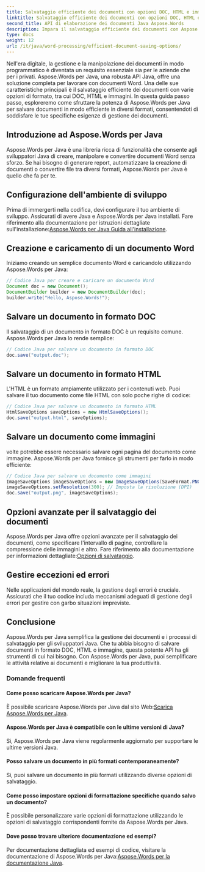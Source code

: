 ```yaml
---
title: Salvataggio efficiente dei documenti con opzioni DOC, HTML e immagini
linktitle: Salvataggio efficiente dei documenti con opzioni DOC, HTML e immagini
second_title: API di elaborazione dei documenti Java Aspose.Words
description: Impara il salvataggio efficiente dei documenti con Aspose.Words per Java. Questa guida passo passo copre le opzioni DOC, HTML e immagini, migliorando le tue capacità di gestione dei documenti.
type: docs
weight: 12
url: /it/java/word-processing/efficient-document-saving-options/
---
```

Nell'era digitale, la gestione e la manipolazione dei documenti in modo programmatico è diventata un requisito essenziale sia per le aziende che per i privati. Aspose.Words per Java, una robusta API Java, offre una soluzione completa per lavorare con documenti Word. Una delle sue caratteristiche principali è il salvataggio efficiente dei documenti con varie opzioni di formato, tra cui DOC, HTML e immagini. In questa guida passo passo, esploreremo come sfruttare la potenza di Aspose.Words per Java per salvare documenti in modo efficiente in diversi formati, consentendoti di soddisfare le tue specifiche esigenze di gestione dei documenti.


## Introduzione ad Aspose.Words per Java

Aspose.Words per Java è una libreria ricca di funzionalità che consente agli sviluppatori Java di creare, manipolare e convertire documenti Word senza sforzo. Se hai bisogno di generare report, automatizzare la creazione di documenti o convertire file tra diversi formati, Aspose.Words per Java è quello che fa per te.

## Configurazione dell'ambiente di sviluppo

Prima di immergerti nella codifica, devi configurare il tuo ambiente di sviluppo. Assicurati di avere Java e Aspose.Words per Java installati. Fare riferimento alla documentazione per istruzioni dettagliate sull'installazione:[Aspose.Words per Java Guida all'installazione](https://releases.aspose.com/words/java/).

## Creazione e caricamento di un documento Word

Iniziamo creando un semplice documento Word e caricandolo utilizzando Aspose.Words per Java:

```java
// Codice Java per creare e caricare un documento Word
Document doc = new Document();
DocumentBuilder builder = new DocumentBuilder(doc);
builder.write("Hello, Aspose.Words!");
```

## Salvare un documento in formato DOC

Il salvataggio di un documento in formato DOC è un requisito comune. Aspose.Words per Java lo rende semplice:

```java
// Codice Java per salvare un documento in formato DOC
doc.save("output.doc");
```

## Salvare un documento in formato HTML

L'HTML è un formato ampiamente utilizzato per i contenuti web. Puoi salvare il tuo documento come file HTML con solo poche righe di codice:

```java
// Codice Java per salvare un documento in formato HTML
HtmlSaveOptions saveOptions = new HtmlSaveOptions();
doc.save("output.html", saveOptions);
```

## Salvare un documento come immagini

volte potrebbe essere necessario salvare ogni pagina del documento come immagine. Aspose.Words per Java fornisce gli strumenti per farlo in modo efficiente:

```java
// Codice Java per salvare un documento come immagini
ImageSaveOptions imageSaveOptions = new ImageSaveOptions(SaveFormat.PNG);
imageSaveOptions.setResolution(300); // Imposta la risoluzione (DPI)
doc.save("output.png", imageSaveOptions);
```

## Opzioni avanzate per il salvataggio dei documenti

 Aspose.Words per Java offre opzioni avanzate per il salvataggio dei documenti, come specificare l'intervallo di pagine, controllare la compressione delle immagini e altro. Fare riferimento alla documentazione per informazioni dettagliate:[Opzioni di salvataggio](https://reference.aspose.com/words/java/com.aspose.words/saveoptions/).

## Gestire eccezioni ed errori

Nelle applicazioni del mondo reale, la gestione degli errori è cruciale. Assicurati che il tuo codice includa meccanismi adeguati di gestione degli errori per gestire con garbo situazioni impreviste.

## Conclusione

Aspose.Words per Java semplifica la gestione dei documenti e i processi di salvataggio per gli sviluppatori Java. Che tu abbia bisogno di salvare documenti in formato DOC, HTML o immagine, questa potente API ha gli strumenti di cui hai bisogno. Con Aspose.Words per Java, puoi semplificare le attività relative ai documenti e migliorare la tua produttività.

### Domande frequenti

#### Come posso scaricare Aspose.Words per Java?

 È possibile scaricare Aspose.Words per Java dal sito Web:[Scarica Aspose.Words per Java](https://releases.aspose.com/words/java/).

#### Aspose.Words per Java è compatibile con le ultime versioni di Java?

Sì, Aspose.Words per Java viene regolarmente aggiornato per supportare le ultime versioni Java.

#### Posso salvare un documento in più formati contemporaneamente?

Sì, puoi salvare un documento in più formati utilizzando diverse opzioni di salvataggio.

#### Come posso impostare opzioni di formattazione specifiche quando salvo un documento?

È possibile personalizzare varie opzioni di formattazione utilizzando le opzioni di salvataggio corrispondenti fornite da Aspose.Words per Java.

#### Dove posso trovare ulteriore documentazione ed esempi?

 Per documentazione dettagliata ed esempi di codice, visitare la documentazione di Aspose.Words per Java:[Aspose.Words per la documentazione Java](https://reference.aspose.com/words/java/).

